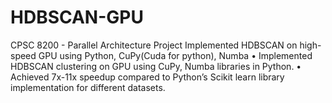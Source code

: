 # HDBSCAN-GPU
CPSC 8200 - Parallel Architecture Project
Implemented HDBSCAN on high-speed GPU using Python, CuPy(Cuda for python), Numba
  •	Implemented HDBSCAN clustering on GPU using CuPy, Numba libraries in Python.
  •	Achieved 7x-11x speedup compared to Python’s Scikit learn library implementation for different datasets.
